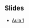 ## Slides

-   [Aula 1](https://github.com/leonardobfn/Introducao_Ciencias_de_Dados/blob/master/Cadernos/index.html)

